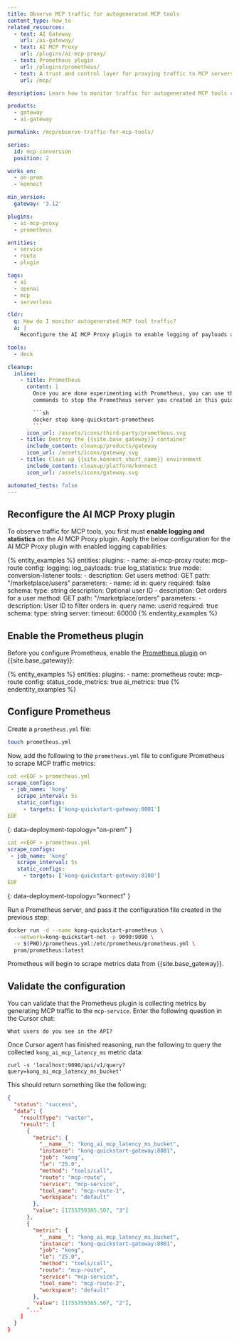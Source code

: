 ```yaml
---
title: Observe MCP traffic for autogenerated MCP tools
content_type: how_to
related_resources:
  - text: AI Gateway
    url: /ai-gateway/
  - text: AI MCP Proxy
    url: /plugins/ai-mcp-proxy/
  - text: Prometheus plugin
    url: /plugins/prometheus/
  - text: A trust and control layer for proxying traffic to MCP servers
    url: /mcp/

description: Learn how to monitor traffic for autogenerated MCP tools using the AI MCP Proxy plugin and Prometheus, so you can track tool usage and latency.

products:
  - gateway
  - ai-gateway

permalink: /mcp/observe-traffic-for-mcp-tools/

series:
  id: mcp-conversion
  position: 2

works_on:
  - on-prem
  - konnect

min_version:
  gateway: '3.12'

plugins:
  - ai-mcp-proxy
  - prometheus

entities:
  - service
  - route
  - plugin

tags:
  - ai
  - openai
  - mcp
  - serverless

tldr:
  q: How do I monitor autogenerated MCP tool traffic?
  a: |
    Reconfigure the AI MCP Proxy plugin to enable logging of payloads and statistics for your MCP tools, then enable the Prometheus plugin to scrape and collect these metrics for monitoring.

tools:
  - deck

cleanup:
  inline:
    - title: Prometheus
      content: |
        Once you are done experimenting with Prometheus, you can use the following
        commands to stop the Prometheus server you created in this guide:

        ```sh
        docker stop kong-quickstart-prometheus
        ```
      icon_url: /assets/icons/third-party/prometheus.svg
    - title: Destroy the {{site.base_gateway}} container
      include_content: cleanup/products/gateway
      icon_url: /assets/icons/gateway.svg
    - title: Clean up {{site.konnect_short_name}} environment
      include_content: cleanup/platform/konnect
      icon_url: /assets/icons/gateway.svg

automated_tests: false
---
```


## Reconfigure the AI MCP Proxy plugin

To observe traffic for MCP tools, you first must **enable logging and statistics** on the AI MCP Proxy plugin. Apply the below configuration for the AI MCP Proxy plugin with enabled logging capabilities:

{% entity_examples %}
entities:
  plugins:
    - name: ai-mcp-proxy
      route: mcp-route
      config:
        logging:
          log_payloads: true
          log_statistics: true
        mode: conversion-listener
        tools:
        - description: Get users
          method: GET
          path: "/marketplace/users"
          parameters:
          - name: id
            in: query
            required: false
            schema:
              type: string
            description: Optional user ID
        - description: Get orders for a user
          method: GET
          path: "/marketplace/orders"
          parameters:
          - description: User ID to filter orders
            in: query
            name: userid
            required: true
            schema:
              type: string
        server:
          timeout: 60000
{% endentity_examples %}

## Enable the Prometheus plugin

Before you configure Prometheus, enable the [Prometheus plugin](/plugins/prometheus/) on {{site.base_gateway}}:

{% entity_examples %}
entities:
  plugins:
    - name: prometheus
      route: mcp-route
      config:
        status_code_metrics: true
        ai_metrics: true
{% endentity_examples %}

## Configure Prometheus

Create a `prometheus.yml` file:

```sh
touch prometheus.yml
```

Now, add the following to the `prometheus.yml` file to configure Prometheus to scrape MCP traffic metrics:


```yaml
cat <<EOF > prometheus.yml
scrape_configs:
 - job_name: 'kong'
   scrape_interval: 5s
   static_configs:
     - targets: ['kong-quickstart-gateway:8001']
EOF
```
{: data-deployment-topology="on-prem" }

```yaml
cat <<EOF > prometheus.yml
scrape_configs:
 - job_name: 'kong'
   scrape_interval: 5s
   static_configs:
     - targets: ['kong-quickstart-gateway:8100']
EOF
```
{: data-deployment-topology="konnect" }


Run a Prometheus server, and pass it the configuration file created in the previous step:

```sh
docker run -d --name kong-quickstart-prometheus \
  --network=kong-quickstart-net -p 9090:9090 \
  -v $(PWD)/prometheus.yml:/etc/prometheus/prometheus.yml \
  prom/prometheus:latest
```

Prometheus will begin to scrape metrics data from {{site.base_gateway}}.

## Validate the configuration

You can validate that the Prometheus plugin is collecting metrics by generating MCP traffic to the `mcp-service`. Enter the following question in the Cursor chat:

```text
What users do you see in the API?
```

Once Cursor agent has finished reasoning, run the following to query the collected `kong_ai_mcp_latency_ms` metric data:

```
curl -s 'localhost:9090/api/v1/query?query=kong_ai_mcp_latency_ms_bucket'
```

This should return something like the following:

```json
{
  "status": "success",
  "data": {
    "resultType": "vector",
    "result": [
      {
        "metric": {
          "__name__": "kong_ai_mcp_latency_ms_bucket",
          "instance": "kong-quickstart-gateway:8001",
          "job": "kong",
          "le": "25.0",
          "method": "tools/call",
          "route": "mcp-route",
          "service": "mcp-service",
          "tool_name": "mcp-route-1",
          "workspace": "default"
        },
        "value": [1755759385.507, "3"]
      },
      {
        "metric": {
          "__name__": "kong_ai_mcp_latency_ms_bucket",
          "instance": "kong-quickstart-gateway:8001",
          "job": "kong",
          "le": "25.0",
          "method": "tools/call",
          "route": "mcp-route",
          "service": "mcp-service",
          "tool_name": "mcp-route-2",
          "workspace": "default"
        },
        "value": [1755759385.507, "2"],
      "..."
    ]
  }
}
```
